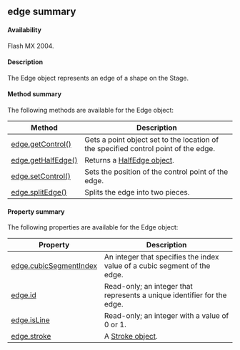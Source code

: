 ## edge summary

#### Availability

Flash MX 2004.

#### Description

The Edge object represents an edge of a shape on the Stage.

#### Method summary

The following methods are available for the Edge object:

| **Method**                          | **Description**                                                                     |
|-------------------------------------|-------------------------------------------------------------------------------------|
| [edge.getControl()](#!AdobeDocs/developers-animatesdk-docs/master/Edge_object/edge1.md)  | Gets a point object set to the location of the specified control point of the edge. |
| [edge.getHalfEdge()](#!AdobeDocs/developers-animatesdk-docs/master/Edge_object/edge2.md) | Returns a [HalfEdge object](#!AdobeDocs/developers-animatesdk-docs/master/HalfEdge_object/halfEdge_summary.md).                                         |
| [edge.setControl()](#!AdobeDocs/developers-animatesdk-docs/master/Edge_object/edge5.md)  | Sets the position of the control point of the edge.                                 |
| [edge.splitEdge()](#!AdobeDocs/developers-animatesdk-docs/master/Edge_object/edge6.md)   | Splits the edge into two pieces.                                                    |

#### Property summary

The following properties are available for the Edge object:

| **Property**                                      | **Description**                                                           |
|---------------------------------------------------|---------------------------------------------------------------------------|
| [edge.cubicSegmentIndex](#!AdobeDocs/developers-animatesdk-docs/master/Edge_object/edge.md) | An integer that specifies the index value of a cubic segment of the edge. |
| [edge.id](#!AdobeDocs/developers-animatesdk-docs/master/Edge_object/edge3.md)                          | Read-only; an integer that represents a unique identifier for the edge.   |
| [edge.isLine](#!AdobeDocs/developers-animatesdk-docs/master/Edge_object/edge4.md)                      | Read-only; an integer with a value of 0 or 1.                             |
| [edge.stroke](#!AdobeDocs/developers-animatesdk-docs/master/Edge_object/edge7.md)                      | A [Stroke object](#!AdobeDocs/developers-animatesdk-docs/master/Stroke_object/stroke_summary.md).                                         |

<span id="edge.cubicSegmentIndex" class="anchor"></span>

